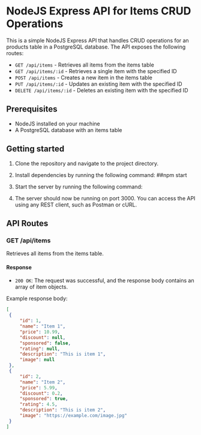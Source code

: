 # NodeJS Express API for Items CRUD Operations

This is a simple NodeJS Express API that handles CRUD operations for an products table in a PostgreSQL database. The API exposes the following routes:

- `GET /api/items` - Retrieves all items from the items table
- `GET /api/items/:id` - Retrieves a single item with the specified ID
- `POST /api/items` - Creates a new item in the items table
- `PUT /api/items/:id` - Updates an existing item with the specified ID
- `DELETE /api/items/:id` - Deletes an existing item with the specified ID

## Prerequisites

- NodeJS installed on your machine
- A PostgreSQL database with an items table

## Getting started

1. Clone the repository and navigate to the project directory.
2. Install dependencies by running the following command:
##npm start
3. Start the server by running the following command:

4. The server should now be running on port 3000. You can access the API using any REST client, such as Postman or cURL.

## API Routes

### GET /api/items

Retrieves all items from the items table.

#### Response

- `200 OK`: The request was successful, and the response body contains an array of item objects.

Example response body:

```json
[
 {
     "id": 1,
     "name": "Item 1",
     "price": 10.99,
     "discount": null,
     "sponsored": false,
     "rating": null,
     "description": "This is item 1",
     "image": null
 },
 {
     "id": 2,
     "name": "Item 2",
     "price": 5.99,
     "discount": 0.2,
     "sponsored": true,
     "rating": 4.5,
     "description": "This is item 2",
     "image": "https://example.com/image.jpg"
 }
]
